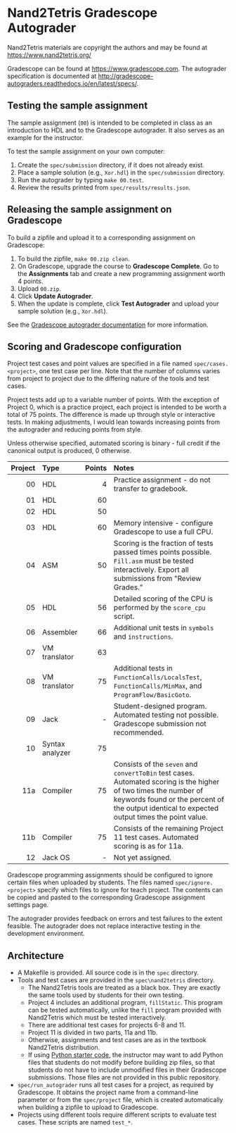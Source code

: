 # Nand2Tetris Gradescope Autograder

Nand2Tetris materials are copyright the authors and may be found at https://www.nand2tetris.org/

Gradescope can be found at https://www.gradescope.com. 
The autograder specification is documented at http://gradescope-autograders.readthedocs.io/en/latest/specs/.

## Testing the sample assignment
The sample assignment (`00`) is intended to be completed in class as an introduction to HDL and to the 
Gradescope autograder. It also serves as an example for the instructor.

To test the sample assignment on your own computer:
1. Create the `spec/submission` directory, if it does not already exist. 
1. Place a sample solution (e.g., `Xor.hdl`) in the `spec/submission` directory.
1. Run the autograder by typing `make 00.test`.
1. Review the results printed from `spec/results/results.json`.

## Releasing the sample assignment on Gradescope
To build a zipfile and upload it to a corresponding assignment on Gradescope:
1. To build the zipfile, `make 00.zip clean`.
1. On Gradescope, upgrade the course to **Gradescope Complete**. Go to the **Assignments** tab and create a new programming assignment worth 4 points.
1. Upload `00.zip`.
1. Click **Update Autograder**.
1. When the update is complete, click **Test Autograder** and upload your sample solution (e.g., `Xor.hdl`).

See the [Gradescope autograder documentation](https://gradescope-autograders.readthedocs.io/en/latest/) for more information.

## Scoring and Gradescope configuration
Project test cases and point values are specified in a file named `spec/cases.<project>`, one test case per line.
Note that the number of columns varies from project to project due to the differing nature of the tools and test cases.

Project tests add up to a variable number of points. 
With the exception of Project 0, which is a practice project, each project is intended to be worth a total of 75 points. 
The difference is made up through style or interactive tests.
In making adjustments, I would lean towards increasing points from the autograder and reducing points from style.

Unless otherwise specified, automated scoring is binary - full credit if the canonical output is produced, 0 otherwise.
  
| Project | Type | Points | Notes |
| ------: | :----------- | -----: | :-----|
|      00 | HDL          |      4 | Practice assignment - do not transfer to gradebook.
|      01 | HDL          |     60 |
|      02 | HDL          |     50 | 
|      03 | HDL          |     60 | Memory intensive - configure Gradescope to use a full CPU.
|      04 | ASM          |     50 | Scoring is the fraction of tests passed times points possible. `Fill.asm` must be tested interactively. Export all submissions from "Review Grades."  
|      05 | HDL          |     56 | Detailed scoring of the CPU is performed by the `score_cpu` script.
|      06 | Assembler    |     66 | Additional unit tests in `symbols` and `instructions`. 
|      07 | VM translator|     63 |
|      08 | VM translator|     75 | Additional tests in `FunctionCalls/LocalsTest`, `FunctionCalls/MinMax`, and `ProgramFlow/BasicGoto`. 
|      09 | Jack         |      - | Student-designed program. Automated testing not possible. Gradescope submission not recommended.
|      10 | Syntax analyzer |  75 |
|     11a | Compiler     |     75 | Consists of the `seven` and `convertToBin` test cases. Automated scoring is the higher of two times the number of keywords found or the percent of the output identical to expected output times the point value.
|     11b | Compiler     |     75 | Consists of the remaining Project 11 test cases. Automated scoring is as for 11a.
|      12 | Jack OS      |      - | Not yet assigned.

Gradescope programming assignments should be configured to ignore certain files when uploaded by students.
The files named `spec/ignore.<project>` specify which files to ignore for teach project.
The contents can be copied and pasted to the corresponding Gradescope assignment settings page.

The autograder provides feedback on errors and test failures to the extent feasible. 
The autograder does not replace interactive testing in the development environment.

## Architecture
* A Makefile is provided. All source code is in the `spec` directory. 
* Tools and test cases are provided in the `spec\nand2tetris` directory.
  * The Nand2Tetris tools are treated as a black box. They are exactly the same tools used by students for their own testing.
  * Project 4 includes an additional program, `fillStatic`. This program can be tested automatically, unlike the `fill` program provided with Nand2Tetris which must be tested interactively.
  * There are additional test cases for projects 6-8 and 11.
  * Project 11 is divided in two parts, 11a and 11b.
  * Otherwise, assignments and test cases are as in the textbook Nand2Tetris distribution.
  * If using [Python starter code](https://github.com/whitmancsfaculty/nand2tetris-startercode), the instructor may want to add Python files that students do not modify before building zip files, so that students do not have to include unmodified files in their Gradescope submissions. Those files are not provided in this public repository.
* `spec/run_autograder` runs all test cases for a project, as required by Gradescope. It obtains the project name from a command-line parameter or from the `spec/project` file, which is created automatically when building a zipfile to upload to Gradescope.
* Projects using different tools require different scripts to evaluate test cases. These scripts are named `test_*`.
